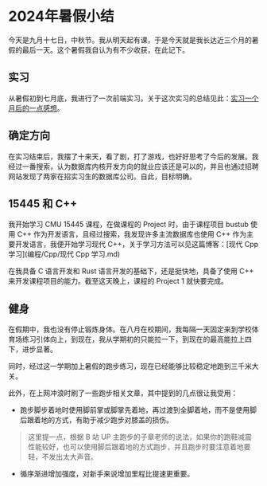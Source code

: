 # 2024年暑假小结

今天是九月十七日，中秋节。我从明天起有课，于是今天就是我长达近三个月的暑假的最后一天。这个暑假我自认为有不少收获，在此记下。

## 实习

从暑假初到七月底，我进行了一次前端实习。关于这次实习的总结见此：[实习一个月后的一点感想](阶段小结/实习一个月后的一点感想.md)。

## 确定方向

在实习结束后，我摆了十来天，看了剧，打了游戏，也好好思考了今后的发展。我经过一番搜索，认为数据库内核开发方向的就业应该还是可以的，并且也通过招聘网站发现了两家在招实习生的数据库公司。自此，目标明确。

## 15445 和 C++

我开始学习 CMU 15445 课程，在做课程的 Project 时，由于课程项目 bustub 使用 C++ 作为开发语言，且经过搜索，我发现许多主流数据库也使用 C++ 作为主要开发语言，我便开始学习现代 C++，关于学习方法可以见这篇博客：[现代 Cpp 学习](编程/Cpp/现代 Cpp 学习.md)

在我具备 C 语言开发和 Rust 语言开发的基础下，还是挺快地，具备了使用 C++ 来开发课程项目的能力。截至这天晚上，课程的 Project 1 就快要完成。

## 健身

在假期中，我也没有停止锻炼身体。在八月在校期间，我每隔一天固定来到学校体育场练习引体向上，到现在，我从学期初的只能拉一下，到现在的最高能拉上四下，进步显著。

同时，经过这一学期加上暑假的跑步练习，现在已经能够比较稳定地跑到三千米大关。

此外，在上网冲浪时刷了一些跑步相关文章，其中提到的几点很让我受用：

- 跑步脚步着地时使用脚前掌或脚掌先着地，再过渡到全脚着地，而不是使用脚后跟着地的方式，有助于减少跑步对膝盖的损伤。
> 这里提一点，根据 B 站 UP 主跑步的子章老师的说法，如果你的跑鞋减震性能较好，也可以使用脚后跟着地的方式跑步，并且跑步时要注意着地要轻，不发出太大声音。
- 循序渐进增加强度，对新手来说增加里程比提速更重要。
